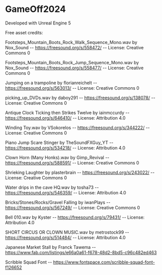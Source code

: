 # GameOff2024

Developed with Unreal Engine 5


Free asset credits:

Footsteps_Mountain_Boots_Rock_Walk_Sequence_Mono.wav by Nox_Sound -- https://freesound.org/s/558472/ -- License: Creative Commons 0

Footsteps_Mountain_Boots_Rock_Jump_Sequence_Mono.wav by Nox_Sound -- https://freesound.org/s/558477/ -- License: Creative Commons 0

Jumping on a trampoline by florianreichelt -- https://freesound.org/s/563013/ -- License: Creative Commons 0

picking_up_DVDs.wav by daboy291 -- https://freesound.org/s/138078/ -- License: Creative Commons 0

Antique Clock Ticking then Strikes Twelve by iainmccurdy -- https://freesound.org/s/646410/ -- License: Attribution 4.0

Winding Toy.wav by VSokorelos -- https://freesound.org/s/344222/ -- License: Creative Commons 0

Piano Jump Scare Stinger by TheSoundFXGuy_YT -- https://freesound.org/s/534218/ -- License: Attribution 4.0

Clown Horn (Many Honks).wav by Gimp_Revival -- https://freesound.org/s/588591/ -- License: Creative Commons 0

Shrieking Laughter by plasterbrain -- https://freesound.org/s/243022/ -- License: Creative Commons 0

Water drips in the cave HQ.wav by tosha73 -- https://freesound.org/s/546359/ -- License: Attribution 4.0

Bricks/Stones/Rocks/Gravel Falling by iwanPlays -- https://freesound.org/s/567249/ -- License: Creative Commons 0

Bell 010.wav by Kyster -- https://freesound.org/s/79431/ -- License: Attribution 4.0

SHORT CIRCUS OR CLOWN MUSIC.wav by metrostock99 -- https://freesound.org/s/514484/ -- License: Attribution 4.0

Japanese Market Stall by Franck Tawema -- https://www.fab.com/listings/e66a0a61-f678-48d2-8bd5-c96c482ed463

Scribble Squad Font -- https://www.fontspace.com/scribble-squad-font-f126652